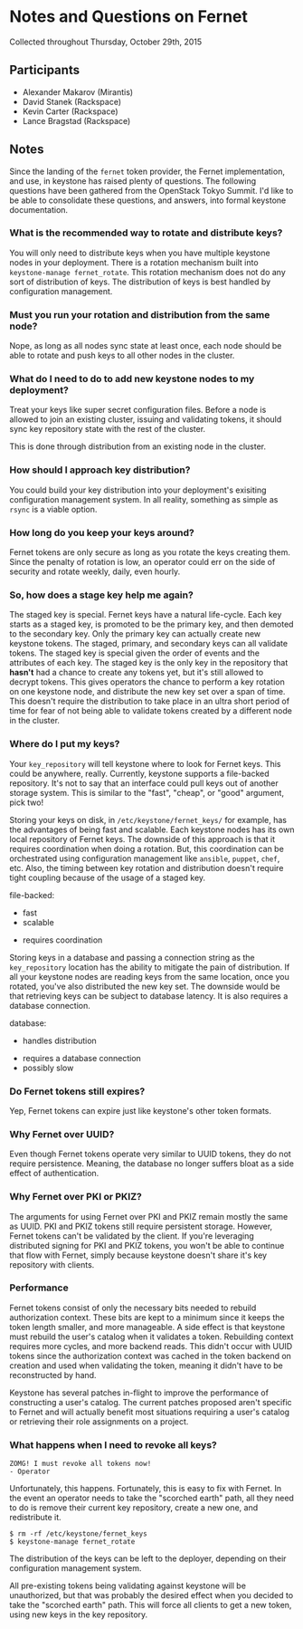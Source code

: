 # Notes and Questions on Fernet

Collected throughout Thursday, October 29th, 2015

## Participants

  - Alexander Makarov (Mirantis)
  - David Stanek (Rackspace)
  - Kevin Carter (Rackspace)
  - Lance Bragstad (Rackspace)

## Notes

Since the landing of the `fernet` token provider, the Fernet implementation,
and use, in keystone has raised plenty of questions. The following questions
have been gathered from the OpenStack Tokyo Summit. I'd like to be able to
consolidate these questions, and answers, into formal keystone documentation.

### What is the recommended way to rotate and distribute keys?

You will only need to distribute keys when you have multiple keystone nodes in
your deployment. There is a rotation mechanism built into `keystone-manage
fernet_rotate`. This rotation mechanism does not do any sort of distribution of
keys. The distribution of keys is best handled by configuration management.

### Must you run your rotation and distribution from the same node?

Nope, as long as all nodes sync state at least once, each node should be able
to rotate and push keys to all other nodes in the cluster.

### What do I need to do to add new keystone nodes to my deployment?

Treat your keys like super secret configuration files. Before a node is allowed
to join an existing cluster, issuing and validating tokens, it should sync key
repository state with the rest of the cluster.

This is done through distribution from an existing node in the cluster.

### How should I approach key distribution?

You could build your key distribution into your deployment's exisiting
configuration management system. In all reality, something as simple as `rsync`
is a viable option.

### How long do you keep your keys around?

Fernet tokens are only secure as long as you rotate the keys creating them.
Since the penalty of rotation is low, an operator could err on the side of
security and rotate weekly, daily, even hourly.

### So, how does a stage key help me again?

The staged key is special. Fernet keys have a natural life-cycle. Each key
starts as a staged key, is promoted to be the primary key, and then demoted to
the secondary key. Only the primary key can actually create new keystone
tokens. The staged, primary, and secondary keys can all validate tokens. The
staged key is special given the order of events and the attributes of each key.
The staged key is the only key in the repository that **hasn't** had a chance
to create any tokens yet, but it's still allowed to decrypt tokens. This gives
operators the chance to perform a key rotation on one keystone node, and
distribute the new key set over a span of time. This doesn't require the
distribution to take place in an ultra short period of time for fear of not
being able to validate tokens created by a different node in the cluster.

### Where do I put my keys?

Your `key_repository` will tell keystone where to look for Fernet keys. This
could be anywhere, really. Currently, keystone supports a file-backed
repository. It's not to say that an interface could pull keys out of another
storage system. This is similar to the "fast", "cheap", or "good" argument,
pick two!

Storing your keys on disk, in `/etc/keystone/fernet_keys/` for example, has the
advantages of being fast and scalable. Each keystone nodes has its own local
repository of Fernet keys. The downside of this approach is that it requires
coordination when doing a rotation. But, this coordination can be orchestrated
using configuration management like `ansible`, `puppet`, `chef`, etc. Also, the
timing between key rotation and distribution doesn't require tight coupling
because of the usage of a staged key.

file-backed:
  + fast
  + scalable
  - requires coordination

Storing keys in a database and passing a connection string as the
`key_repository` location has the ability to mitigate the pain of distribution.
If all your keystone nodes are reading keys from the same location, once you
rotated, you've also distributed the new key set. The downside would be that
retrieving keys can be subject to database latency. It is also requires a
database connection.

database:
  + handles distribution
  - requires a database connection
  - possibly slow

### Do Fernet tokens still expires?

Yep, Fernet tokens can expire just like keystone's other token formats.

### Why Fernet over UUID?

Even though Fernet tokens operate very similar to UUID tokens, they do not
require persistence. Meaning, the database no longer suffers bloat as a
side effect of authentication.

### Why Fernet over PKI or PKIZ?

The arguments for using Fernet over PKI and PKIZ remain mostly the same as
UUID. PKI and PKIZ tokens still require persistent storage. However, Fernet
tokens can't be validated by the client. If you're leveraging distributed
signing for PKI and PKIZ tokens, you won't be able to continue that flow with
Fernet, simply because keystone doesn't share it's key repository with clients.

### Performance

Fernet tokens consist of only the necessary bits needed to rebuild
authorization context. These bits are kept to a minimum since it keeps the
token length smaller, and more manageable. A side effect is that keystone must
rebuild the user's catalog when it validates a token. Rebuilding context
requires more cycles, and more backend reads. This didn't occur with UUID
tokens since the authorization context was cached in the token backend on
creation and used when validating the token, meaning it didn't have to be
reconstructed by hand.

Keystone has several patches in-flight to improve the performance of
constructing a user's catalog. The current patches proposed aren't specific to
Fernet and will actually benefit most situations requiring a user's catalog or
retrieving their role assignments on a project.

### What happens when I need to revoke all keys?

```
ZOMG! I must revoke all tokens now!
- Operator
```

Unfortunately, this happens. Fortunately, this is easy to fix with Fernet. In
the event an operator needs to take the "scorched earth" path, all they need to
do is remove their current key repository, create a new one, and redistribute
it.

```
$ rm -rf /etc/keystone/fernet_keys
$ keystone-manage fernet_rotate
```

The distribution of the keys can be left to the deployer, depending on their
configuration management system.

All pre-existing tokens being validating against keystone will be unauthorized,
but that was probably the desired effect when you decided to take the "scorched
earth" path. This will force all clients to get a new token, using new keys in
the key repository.
